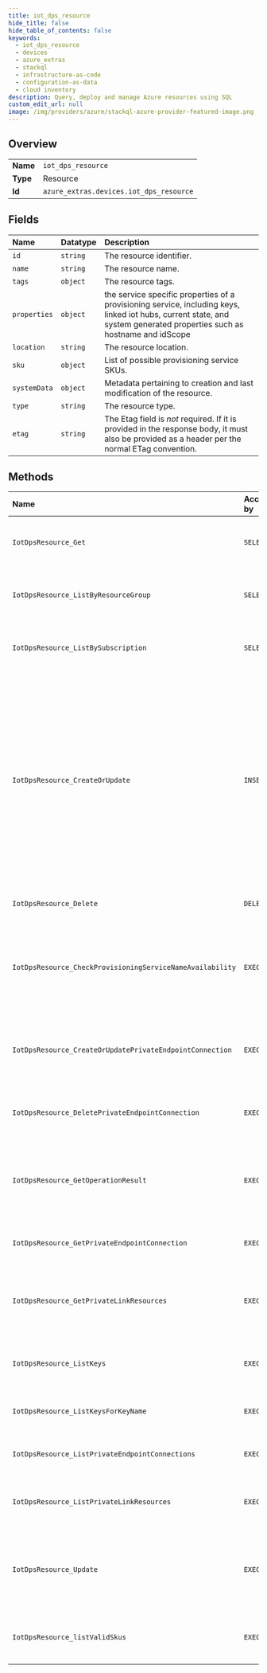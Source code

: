```yaml
---
title: iot_dps_resource
hide_title: false
hide_table_of_contents: false
keywords:
  - iot_dps_resource
  - devices
  - azure_extras    
  - stackql
  - infrastructure-as-code
  - configuration-as-data
  - cloud inventory
description: Query, deploy and manage Azure resources using SQL
custom_edit_url: null
image: /img/providers/azure/stackql-azure-provider-featured-image.png
---
```

  
    

## Overview
<table><tbody>
<tr><td><b>Name</b></td><td><code>iot_dps_resource</code></td></tr>
<tr><td><b>Type</b></td><td>Resource</td></tr>
<tr><td><b>Id</b></td><td><code>azure_extras.devices.iot_dps_resource</code></td></tr>
</tbody></table>

## Fields
| Name | Datatype | Description |
|:-----|:---------|:------------|
| `id` | `string` | The resource identifier. |
| `name` | `string` | The resource name. |
| `tags` | `object` | The resource tags. |
| `properties` | `object` | the service specific properties of a provisioning service, including keys, linked iot hubs, current state, and system generated properties such as hostname and idScope |
| `location` | `string` | The resource location. |
| `sku` | `object` | List of possible provisioning service SKUs. |
| `systemData` | `object` | Metadata pertaining to creation and last modification of the resource. |
| `type` | `string` | The resource type. |
| `etag` | `string` | The Etag field is *not* required. If it is provided in the response body, it must also be provided as a header per the normal ETag convention. |
## Methods
| Name | Accessible by | Required Params | Description |
|:-----|:--------------|:----------------|:------------|
| `IotDpsResource_Get` | `SELECT` | `api-version, provisioningServiceName, resourceGroupName, subscriptionId` | Get the metadata of the provisioning service without SAS keys. |
| `IotDpsResource_ListByResourceGroup` | `SELECT` | `api-version, resourceGroupName, subscriptionId` | Get a list of all provisioning services in the given resource group. |
| `IotDpsResource_ListBySubscription` | `SELECT` | `api-version, subscriptionId` | List all the provisioning services for a given subscription id. |
| `IotDpsResource_CreateOrUpdate` | `INSERT` | `api-version, provisioningServiceName, resourceGroupName, subscriptionId, data__properties, data__sku` | Create or update the metadata of the provisioning service. The usual pattern to modify a property is to retrieve the provisioning service metadata and security metadata, and then combine them with the modified values in a new body to update the provisioning service. |
| `IotDpsResource_Delete` | `DELETE` | `api-version, provisioningServiceName, resourceGroupName, subscriptionId` | Deletes the Provisioning Service. |
| `IotDpsResource_CheckProvisioningServiceNameAvailability` | `EXEC` | `api-version, subscriptionId, data__name` | Check if a provisioning service name is available. This will validate if the name is syntactically valid and if the name is usable |
| `IotDpsResource_CreateOrUpdatePrivateEndpointConnection` | `EXEC` | `api-version, privateEndpointConnectionName, resourceGroupName, resourceName, subscriptionId, data__properties` | Create or update the status of a private endpoint connection with the specified name |
| `IotDpsResource_DeletePrivateEndpointConnection` | `EXEC` | `api-version, privateEndpointConnectionName, resourceGroupName, resourceName, subscriptionId` | Delete private endpoint connection with the specified name |
| `IotDpsResource_GetOperationResult` | `EXEC` | `api-version, asyncinfo, operationId, provisioningServiceName, resourceGroupName, subscriptionId` | Gets the status of a long running operation, such as create, update or delete a provisioning service. |
| `IotDpsResource_GetPrivateEndpointConnection` | `EXEC` | `api-version, privateEndpointConnectionName, resourceGroupName, resourceName, subscriptionId` | Get private endpoint connection properties |
| `IotDpsResource_GetPrivateLinkResources` | `EXEC` | `api-version, groupId, resourceGroupName, resourceName, subscriptionId` | Get the specified private link resource for the given provisioning service |
| `IotDpsResource_ListKeys` | `EXEC` | `api-version, provisioningServiceName, resourceGroupName, subscriptionId` | List the primary and secondary keys for a provisioning service. |
| `IotDpsResource_ListKeysForKeyName` | `EXEC` | `api-version, keyName, provisioningServiceName, resourceGroupName, subscriptionId` | List primary and secondary keys for a specific key name |
| `IotDpsResource_ListPrivateEndpointConnections` | `EXEC` | `api-version, resourceGroupName, resourceName, subscriptionId` | List private endpoint connection properties |
| `IotDpsResource_ListPrivateLinkResources` | `EXEC` | `api-version, resourceGroupName, resourceName, subscriptionId` | List private link resources for the given provisioning service |
| `IotDpsResource_Update` | `EXEC` | `api-version, provisioningServiceName, resourceGroupName, subscriptionId` | Update an existing provisioning service's tags. to update other fields use the CreateOrUpdate method |
| `IotDpsResource_listValidSkus` | `EXEC` | `api-version, provisioningServiceName, resourceGroupName, subscriptionId` | Gets the list of valid SKUs and tiers for a provisioning service. |

